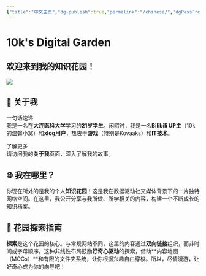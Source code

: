 ```yaml
---
{"title":"中文主页","dg-publish":true,"permalink":"/chinese/","dgPassFrontmatter":true}
---
```




# 10k's Digital Garden

## 欢迎来到我的知识花园！


![](https://10kcos1-1306082059.cos.ap-shanghai.myqcloud.com/pic-1/202310242227423.png)
## 🌱 关于我

一句话速递  
我是一名在**大连医科大学**学习的**21岁学生**。闲暇时，我是一名**Bilibili UP主**（10k的温馨小窝）和**xlog用户**，热衷于**游戏**（特别是Kovaaks）和**IT技术**。

了解更多  
请访问我的**关于我**页面，深入了解我的故事。

## 🌐 我在哪里？

你现在所处的是我的个人**知识花园**！这是我在数据驱动社交媒体背景下的一片独特网络空间。在这里，我公开分享与我所做、所学相关的内容，构建一个不断成长的知识档案。

## 🧭 花园探索指南

**探索**是这个花园的核心。与常规网站不同，这里的内容通过**双向链接**组织，而非时间或字母顺序。这种非线性布局鼓励**好奇心驱动**的探索，借助**内容地图（MOCs）**和有限的文件夹系统，让你根据兴趣自由穿梭。所以，尽情漫游，让好奇心成为你的向导吧！